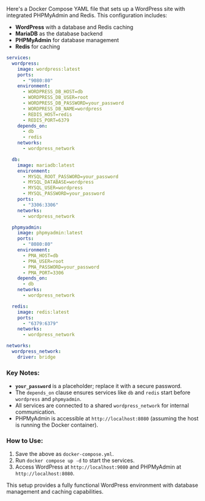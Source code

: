 
Here's a Docker Compose YAML file that sets up a WordPress site with integrated PHPMyAdmin and Redis. This configuration includes:

- **WordPress** with a database and Redis caching
- **MariaDB** as the database backend
- **PHPMyAdmin** for database management
- **Redis** for caching

```yaml
services:
  wordpress:
    image: wordpress:latest
    ports:
      - "9080:80"
    environment:
      - WORDPRESS_DB_HOST=db
      - WORDPRESS_DB_USER=root
      - WORDPRESS_DB_PASSWORD=your_password
      - WORDPRESS_DB_NAME=wordpress
      - REDIS_HOST=redis
      - REDIS_PORT=6379
    depends_on:
      - db
      - redis
    networks:
      - wordpress_network

  db:
    image: mariadb:latest
    environment:
      - MYSQL_ROOT_PASSWORD=your_password
      - MYSQL_DATABASE=wordpress
      - MYSQL_USER=wordpress
      - MYSQL_PASSWORD=your_password
    ports:
      - "3306:3306"
    networks:
      - wordpress_network

  phpmyadmin:
    image: phpmyadmin:latest
    ports:
      - "8080:80"
    environment:
      - PMA_HOST=db
      - PMA_USER=root
      - PMA_PASSWORD=your_password
      - PMA_PORT=3306
    depends_on:
      - db
    networks:
      - wordpress_network

  redis:
    image: redis:latest
    ports:
      - "6379:6379"
    networks:
      - wordpress_network

networks:
  wordpress_network:
    driver: bridge
```

### Key Notes:
- **`your_password`** is a placeholder; replace it with a secure password.
- The `depends_on` clause ensures services like `db` and `redis` start before `wordpress` and `phpmyadmin`.
- All services are connected to a shared `wordpress_network` for internal communication.
- PHPMyAdmin is accessible at `http://localhost:8080` (assuming the host is running the Docker container).

### How to Use:
1. Save the above as `docker-compose.yml`.
2. Run `docker compose up -d` to start the services.
3. Access WordPress at `http://localhost:9080` and PHPMyAdmin at `http://localhost:8080`.

This setup provides a fully functional WordPress environment with database management and caching capabilities.